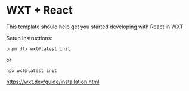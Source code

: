 # WXT + React

This template should help get you started developing with React in WXT

Setup instructions:

```
pnpm dlx wxt@latest init
```

or

```
npx wxt@latest init
```

https://wxt.dev/guide/installation.html
